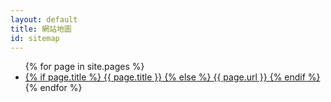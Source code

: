 ```yaml
---
layout: default
title: 網站地圖
id: sitemap
---
```

<ul>
{% for page in site.pages %}
<li>
<a href="{{ page.url | remove: 'index.html' }}">
{% if page.title %}
{{ page.title }}
{% else %}
{{ page.url }}
{% endif %}
</a>
</li>
{% endfor %}
</ul>
